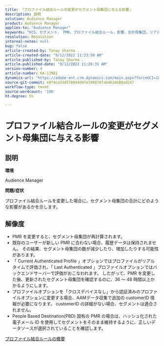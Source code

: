 ```yaml
---
title: 「プロファイル結合ルールの変更がセグメント母集団に与える影響」
description: 説明
solution: Audience Manager
product: Audience Manager
applies-to: "Audience Manager"
keywords: "KCS，セグメント， PMR，プロファイル結合ルール，影響，合計母集団，リアルタイム母集団，母集団，変更"
resolution: Resolution
internal-notes: null
bug: false
article-created-by: Tanay Sharma .
article-created-date: "9/12/2022 11:23:50 AM"
article-published-by: Tanay Sharma .
article-published-date: "9/12/2022 11:26:31 AM"
version-number: 4
article-number: KA-13981
dynamics-url: "https://adobe-ent.crm.dynamics.com/main.aspx?forceUCI=1&pagetype=entityrecord&etn=knowledgearticle&id=02c0eb5d-8d32-ed11-9db1-002248086735"
source-git-commit: e8f4ca2dd578944d4fe399074fab461de88ad247
workflow-type: tm+mt
source-wordcount: '196'
ht-degree: 5%

---
```


# プロファイル結合ルールの変更がセグメント母集団に与える影響

## 説明


<b>環境</b>

Audience Manager



<b>問題/症状</b>

プロファイル結合ルールを変更した場合に、セグメント母集団の合計にどのような影響があるかを示します。


## 解像度


- PMR を変更すると、セグメント母集団が再計算されます。
- 既存のユーザーが新しい PMR に合わない場合、履歴データは保持されません。 その結果、セグメント母集団の数が減少したり、増加したりする可能性があります。
- 「 Current Authenticated Profile 」オプションではプロファイルがリアルタイムで評価され、「 Last Authenticated 」プロファイルオプションではバックエンドサーバーで評価がおこなわれます。 したがって、PMR を変更した後、更新されたセグメント母集団を確認するのに、36 ～ 48 時間以上かかるようにします。
- プロファイルオプションを「クロスデバイスなし」から認証済みのプロファイルオプションに変更する場合、AAMデータ収集で追加の customerID 情報が必要になります。 customerID の詳細がない場合、セグメントは適合されません。
- People Based Destination(PBD) 固有の PMR の場合は、ハッシュ化された電子メール ID を使用してセグメントをそのまま維持するように、正しいデータソースが選択されていることを確認します。




[プロファイル結合ルールの概要](https://experienceleague.adobe.com/docs/audience-manager/user-guide/features/profile-merge-rules/merge-rules-overview.html?lang=en)
